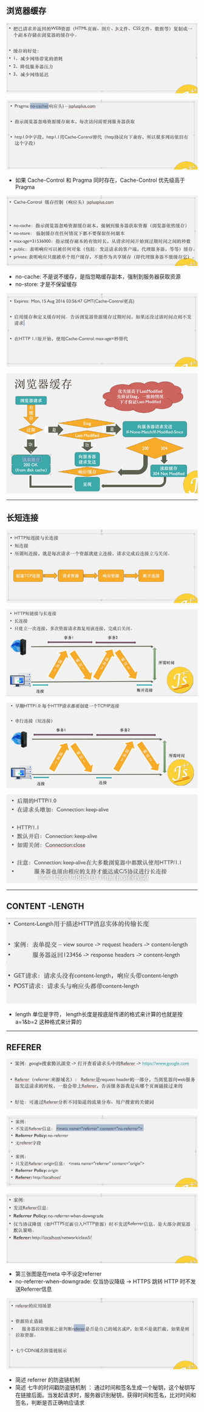 ## 浏览器缓存

![image-20210722174902001](images/image-20210722174902001.png)

![image-20210722175023840](images/image-20210722175023840.png)

- 如果 Cache-Control 和 Pragma 同时存在，Cache-Control 优先级高于Pragma

![image-20210722175555782](images/image-20210722175555782.png)

- no-cache: 不是说不缓存，是指忽略缓存副本，强制到服务器获取资源
- no-store: 才是不保留缓存

![image-20210722175917574](images/image-20210722175917574.png)

![image-20210722180028760](images/image-20210722180028760.png)

---



## 长短连接

![image-20210722181120742](images/image-20210722181120742.png)

![image-20210722181137724](images/image-20210722181137724.png)

![image-20210722181153961](images/image-20210722181153961.png)

![image-20210722181311076](images/image-20210722181311076.png)

---



## CONTENT -LENGTH

![image-20210722181615268](images/image-20210722181615268.png)

- length 单位是字符， length长度是按底层传递的格式来计算的也就是按 a=1&b=2 这种格式来计算的

---



## REFERER

![image-20210722182254969](images/image-20210722182254969.png)

![image-20210722183025469](images/image-20210722183025469.png)

![image-20210722183427204](images/image-20210722183427204.png)

- 第三张图是在meta 中不设定referrer
- no-referrer-when-downgrade: 仅当协议降级 -> HTTPS 跳转 HTTP 时不发送Referrer信息

![image-20210722183711025](images/image-20210722183711025.png)

- 简述 referrer 的防盗链机制
- 简述 七牛的时间戳防盗链机制 ： 通过时间和签名生成一个秘钥，这个秘钥写在链接后面。当发起请求时，服务器识别秘钥，获得时间和签名，比对时间和签名，判断是否正确响应请求

